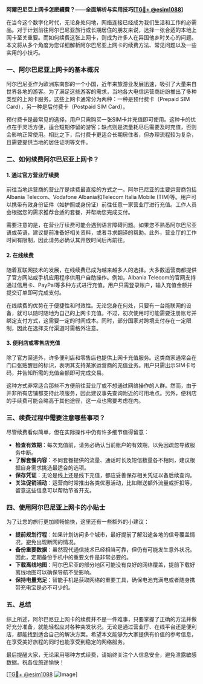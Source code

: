 **阿爾巴尼亞上网卡怎麽續費？——全面解析与实用技巧[[TG💪+ @esim1088](https://t.me/s/esim1088)]**

在当今这个数字化时代，无论身处何地，网络连接已经成为我们生活和工作的必需品。对于计划前往阿尔巴尼亚旅行或长期居住的朋友来说，选择一张合适的本地上网卡至关重要。而如何续费这张上网卡，则成为许多人在异国他乡时关心的问题。本文将从多个角度为您详细解析阿尔巴尼亚上网卡的续费方法、常见问题以及一些实用的小技巧。

### 一、阿尔巴尼亚上网卡的基本概况

阿尔巴尼亚作为欧洲东南部的一个小国，近年来旅游业发展迅速，吸引了大量来自世界各地的游客。为了满足这些游客的需求，当地各大电信运营商纷纷推出了多种类型的上网卡服务。这些上网卡通常分为两种：一种是预付费卡（Prepaid SIM Card），另一种是后付费卡（Postpaid SIM Card）。

预付费卡是最常见的选择，用户只需购买一张SIM卡并充值即可使用。这种卡的优点在于灵活方便，适合短期停留的游客；缺点则是流量耗尽后需要及时充值，否则会影响正常使用。相比之下，后付费卡更适合长期居住者，但办理流程较为复杂，且需要提供当地的居住证明等文件。

### 二、如何续费阿尔巴尼亚上网卡？

#### 1. 通过官方营业厅续费

前往当地运营商的营业厅是续费最直接的方式之一。阿尔巴尼亚的主要运营商包括Albania Telecom、Vodafone Albania和Telecom Italia Mobile (TIM)等。用户可以携带有效身份证件（如护照或身份证）前往任意一家营业厅进行充值。工作人员会根据您的需求推荐合适的套餐，并帮助您完成支付。

需要注意的是，在营业厅续费可能会遇到语言障碍问题。如果您不熟悉阿尔巴尼亚语或英语，建议提前准备好相关资料，或者寻求翻译的帮助。此外，营业厅的工作时间有限制，因此请务必确认其开放时间后再前往。

#### 2. 在线续费

随着互联网技术的发展，在线续费已成为越来越多人的选择。大多数运营商都提供了官方网站或手机应用程序供用户自助操作。例如，Albania Telecom的官网支持通过信用卡、PayPal等多种方式进行充值。用户只需登录账户，输入充值金额并提交订单即可完成支付。

在线续费的优势在于便捷性和时效性。无论您身在何处，只要有一台能联网的设备，就可以随时随地为自己的上网卡充值。不过，初次使用时可能需要注册账号并绑定支付方式，这需要一定的时间成本。同时，部分国家对跨境支付存在一定限制，因此在选择支付渠道时需格外注意。

#### 3. 便利店或零售店充值

除了官方渠道外，许多便利店和零售店也提供上网卡充值服务。这类商家通常会在门口张贴醒目的标识，表明其支持某家运营商的充值业务。用户只需出示SIM卡号码，并告知所需的充值金额即可完成交易。

这种方式非常适合那些不方便前往营业厅或不想通过网络操作的人群。然而，由于并非所有店铺都支持此项服务，因此建议事先查询附近的可用地点。另外，便利店的手续费可能会略高于其他途径，这一点也需要考虑在内。

### 三、续费过程中需要注意哪些事项？

尽管续费看似简单，但在实际操作中仍有许多细节值得留意：

- **检查有效期**：每次充值前，请务必确认当前账户的有效期，以免因疏忽导致服务中断。
- **了解套餐内容**：不同套餐提供的流量、通话时长及短信数量各不相同，建议根据自身需求挑选最适合的选项。
- **保存凭证**：无论是线上还是线下充值，都应妥善保存相关凭证以备后续查询。
- **关注促销活动**：运营商时常推出各类优惠活动，比如赠送额外流量或折扣等，留意这些信息可以帮助节省开支。

### 四、使用阿尔巴尼亚上网卡的小贴士

为了让您的旅行更加顺畅愉快，这里还有一些额外的小建议：

- **提前规划行程**：如果计划访问多个城市，最好提前了解沿途各地的信号覆盖情况，避免出现断网的情况。
- **备份重要数据**：虽然现代通信技术已经相当可靠，但仍有可能发生意外状况。因此，定期备份手机中的重要文件是非常必要的。
- **下载离线地图**：阿尔巴尼亚的部分地区可能没有良好的网络覆盖，提前下载好离线地图可以确保导航不受影响。
- **保持电量充足**：智能手机是获取网络的重要工具，确保电池充满电或者随身携带充电宝是必不可少的。

### 五、总结

综上所述，阿尔巴尼亚上网卡的续费并不是一件难事，只要掌握了正确的方法并做好充分准备，就能轻松应对各种突发状况。无论是通过营业厅、在线平台还是便利店，都能找到适合自己的解决方案。希望本文能够为大家提供有价值的参考信息，在享受美好旅程的同时也能享受到稳定的网络服务。

最后提醒大家，无论采用哪种方式续费，请始终关注个人信息安全，避免泄露敏感数据。祝各位旅途愉快！

[[TG💪+ @esim1088](https://t.me/s/esim1088) ![Image](https://i.postimg.cc/4NQfJmqS/Snipaste-2025-05-13-00-14-12.png)]